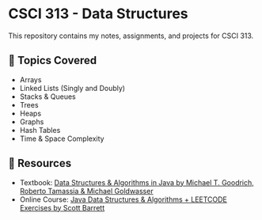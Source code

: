 # CSCI 313 - Data Structures 

This repository contains my notes, assignments, and projects for CSCI 313. 

## 📌 Topics Covered
- Arrays 
- Linked Lists (Singly and Doubly)
- Stacks & Queues 
- Trees 
- Heaps
- Graphs 
- Hash Tables 
- Time & Space Complexity 

## 📖 Resources
- Textbook: [Data Structures & Algorithms in Java by Michael T. Goodrich, Roberto Tamassia & Michael Goldwasser](https://www.amazon.com/Data-Structures-Algorithms-Michael-Goodrich/dp/1118771338)
- Online Course: [Java Data Structures & Algorithms + LEETCODE Exercises by Scott Barrett](https://www.udemy.com/share/105D0W3@uVQ2lIPk_ThZLeG9x2D1fz_R5v_8aH2wFcygg1Ix2-mGsff-_eixNwSEBiadAd-UEA==/)